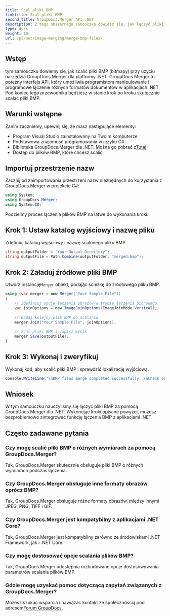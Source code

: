 ```yaml
---
title: Scal pliki BMP
linktitle: Scal pliki BMP
second_title: GroupDocs.Merger API .NET
description: Z tego obszernego samouczka dowiesz się, jak łączyć pliki BMP przy użyciu narzędzia GroupDocs.Merger dla platformy .NET. Efektywnie rozwijaj aplikacje .NET.
type: docs
weight: 10
url: /pl/net/image-merging/merge-bmp-files/
---
```

## Wstęp
tym samouczku dowiemy się, jak scalić pliki BMP (bitmapy) przy użyciu narzędzia GroupDocs.Merger dla platformy .NET. GroupDocs.Merger to potężny interfejs API, który umożliwia programistom manipulowanie i programowe łączenie różnych formatów dokumentów w aplikacjach .NET. Pod koniec tego przewodnika będziesz w stanie krok po kroku skutecznie scalać pliki BMP.
## Warunki wstępne
Zanim zaczniemy, upewnij się, że masz następujące elementy:
- Program Visual Studio zainstalowany na Twoim komputerze
- Podstawowa znajomość programowania w języku C#
-  Biblioteka GroupDocs.Merger dla .NET. Można go pobrać z[Tutaj](https://releases.groupdocs.com/merger/net/)
- Dostęp do plików BMP, które chcesz scalić
## Importuj przestrzenie nazw
Zacznij od zaimportowania przestrzeni nazw niezbędnych do korzystania z GroupDocs.Merger w projekcie C#:
```csharp
using System; 
using GroupDocs.Merger;
using System.IO;
```
Podzielmy proces łączenia plików BMP na łatwe do wykonania kroki:
## Krok 1: Ustaw katalog wyjściowy i nazwę pliku
Zdefiniuj katalog wyjściowy i nazwę scalonego pliku BMP.
```csharp
string outputFolder = "Your Output Directory";
string outputFile = Path.Combine(outputFolder, "merged.bmp");
```
## Krok 2: Załaduj źródłowe pliki BMP
 Utwórz instancję`Merger` obiekt, podając ścieżkę do źródłowego pliku BMP.
```csharp
using (var merger = new Merger("Your Sample File"))
{
    // Zdefiniuj opcje łączenia obrazów w trybie łączenia pionowego
    var joinOptions = new ImageJoinOptions(ImageJoinMode.Vertical);
    
    // Dodaj kolejny plik BMP do scalania
    merger.Join("Your Sample File", joinOptions);
    
    // Scal pliki BMP i zapisz wynik
    merger.Save(outputFile);
}
```
## Krok 3: Wykonaj i zweryfikuj
Wykonaj kod, aby scalić pliki BMP i sprawdzić lokalizację wyjściową.
```csharp
Console.WriteLine("\nBMP files merge completed successfully. \nCheck output in {0}", outputFolder);
```
## Wniosek
W tym samouczku nauczyliśmy się łączyć pliki BMP za pomocą GroupDocs.Merger dla .NET. Wykonując kroki opisane powyżej, możesz bezproblemowo zintegrować funkcję łączenia BMP z aplikacjami .NET.

## Często zadawane pytania
### Czy mogę scalić pliki BMP o różnych wymiarach za pomocą GroupDocs.Merger?
Tak, GroupDocs.Merger skutecznie obsługuje pliki BMP o różnych wymiarach podczas łączenia.
### Czy GroupDocs.Merger obsługuje inne formaty obrazów oprócz BMP?
Tak, GroupDocs.Merger obsługuje różne formaty obrazów, między innymi JPEG, PNG, TIFF i GIF.
### Czy GroupDocs.Merger jest kompatybilny z aplikacjami .NET Core?
Tak, GroupDocs.Merger jest kompatybilny zarówno ze środowiskami .NET Framework, jak i .NET Core.
### Czy mogę dostosować opcje scalania plików BMP?
Tak, GroupDocs.Merger udostępnia rozbudowane opcje dostosowywania parametrów scalania plików BMP.
### Gdzie mogę uzyskać pomoc dotyczącą zapytań związanych z GroupDocs.Merger?
 Możesz szukać wsparcia i nawiązać kontakt ze społecznością pod adresem[Forum GroupDocs](https://forum.groupdocs.com/c/merger/32).